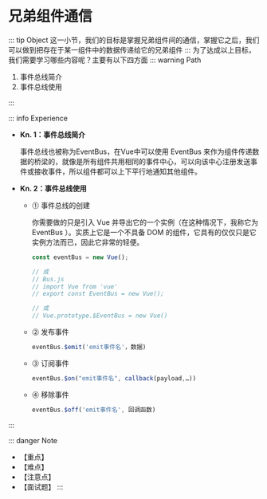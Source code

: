 # 兄弟组件通信

::: tip Object
这一小节，我们的目标是掌握兄弟组件间的通信，掌握它之后，我们可以做到把存在于某一组件中的数据传递给它的兄弟组件
:::
为了达成以上目标，我们需要学习哪些内容呢？主要有以下四方面
::: warning Path

1. 事件总线简介
2. 事件总线使用

:::

::: info Experience

* **Kn. 1：事件总线简介**

  事件总线也被称为EventBus，在Vue中可以使用 EventBus 来作为组件传递数据的桥梁的，就像是所有组件共用相同的事件中心，可以向该中心注册发送事件或接收事件，所以组件都可以上下平行地通知其他组件。

* **Kn. 2：事件总线使用**

  * ⓵ 事件总线的创建

    你需要做的只是引入 Vue 并导出它的一个实例（在这种情况下，我称它为 EventBus ）。实质上它是一个不具备 DOM 的组件，它具有的仅仅只是它实例方法而已，因此它非常的轻便。

    ```js
    const eventBus = new Vue();

    // 或
    // Bus.js
    // import Vue from 'vue'
    // export const EventBus = new Vue();
    
    // 或
    // Vue.prototype.$EventBus = new Vue()
    ```

  * ⓶ 发布事件

    ```js
    eventBus.$emit('emit事件名'，数据)
    ```

  * ⓷ 订阅事件

    ```js
    eventBus.$on("emit事件名", callback(payload,…)) 
    ```

  * ⓸ 移除事件

    ```js
    eventBus.$off('emit事件名', 回调函数)
    ```

:::

::: danger Note

* 【重点】
* 【难点】
* 【注意点】
* 【面试题】
:::
